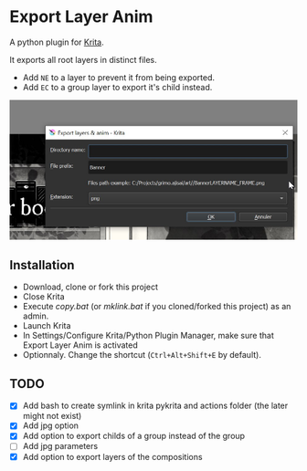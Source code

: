 # Export Layer Anim

A python plugin for [Krita](https://krita.org/).

It exports all root layers in distinct files.

- Add `NE` to a layer to prevent it from being exported.
- Add `EC` to a group layer to export it's child instead.

![Screenshot](screen.jpg)

## Installation

- Download, clone or fork this project
- Close Krita
- Execute *copy.bat* (or *mklink.bat* if you cloned/forked this project) as an admin.
- Launch Krita 
- In Settings/Configure Krita/Python Plugin Manager, make sure that Export Layer Anim is activated
- Optionnaly. Change the shortcut (`Ctrl+Alt+Shift+E` by default).

## TODO
- [x] Add bash to create symlink in krita pykrita and actions folder (the later might not exist)
- [x] Add jpg option
- [x] Add option to export childs of a group instead of the group
- [ ] Add jpg parameters 
- [x] Add option to export layers of the compositions